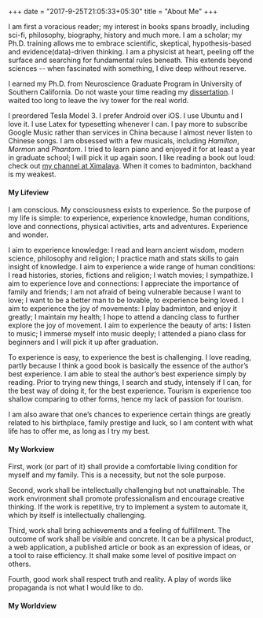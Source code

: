 +++
date = "2017-9-25T21:05:33+05:30"
title = "About Me"
+++

I am first a voracious reader; my interest in books spans broadly, including sci-fi, philosophy, biography, history and much more. I am a scholar; my Ph.D. training allows me to embrace scientific, skeptical, hypothesis-based and evidence(data)-driven thinking. I am a physicist at heart, peeling off the surface and searching for fundamental rules beneath. This extends beyond sciences -- when fascinated with something, I dive deep without reserve. 

I earned my Ph.D. from Neuroscience Graduate Program in University of Southern California. Do not waste your time reading my [dissertation](http://digitallibrary.usc.edu/cdm/compoundobject/collection/p15799coll40/id/417228/rec/1). I waited too long to leave the ivy tower for the real world.

I preordered Tesla Model 3. I prefer Android over iOS. I use Ubuntu and I love it. I use Latex for typesetting whenever I can. I pay more to subscribe Google Music rather than services in China because I almost never listen to Chinese songs. I am obsessed with a few musicals, including _Hamilton_, _Mormon_ and _Phantom_. I tried to learn piano and enjoyed it for at least a year in graduate school; I will pick it up again soon. I like reading a book out loud: check out [my channel at Ximalaya](http://www.ximalaya.com/10093874/profile/). When it comes to badminton, backhand is my weakest. 

#### My Lifeview

I am conscious. My consciousness exists to experience. So the purpose of my life is simple: to experience, experience knowledge, human conditions, love and connections, physical activities, arts and adventures. Experience and wonder.

I aim to experience knowledge: I read and learn ancient wisdom, modern science, philosophy and religion; I practice math and stats skills to gain insight of knowledge. I aim to experience a wide range of human conditions: I read histories, stories, fictions and religion; I watch movies; I sympathize. I aim to experience love and connections: I appreciate the importance of family and friends; I am not afraid of being vulnerable because I want to love; I want to be a better man to be lovable, to experience being loved. I aim to experience the joy of movements: I play badminton, and enjoy it greatly; I maintain my health; I hope to attend a dancing class to further explore the joy of movement. I aim to experience the beauty of arts: I listen to music; I immerse myself into music deeply; I attended a piano class for beginners and I will pick it up after graduation.

To experience is easy, to experience the best is challenging. I love reading, partly because I think a good book is basically the essence of the author’s best experience. I am able to steal the author’s best experience simply by reading. Prior to trying new things, I search and study, intensely if I can, for the best way of doing it, for the best experience. Tourism is experience too shallow comparing to other forms, hence my lack of passion for tourism.

I am also aware that one’s chances to experience certain things are greatly related to his birthplace, family prestige and luck, so I am content with what life has to offer me, as long as I try my best.

#### My Workview

First, work (or part of it) shall provide a comfortable living condition for myself and my family. This is a necessity, but not the sole purpose.

Second, work shall be intellectually challenging but not unattainable. The work environment shall promote professionalism and encourage creative thinking. If the work is repetitive, try to implement a system to automate it, which by itself is intellectually challenging.

Third, work shall bring achievements and a feeling of fulfillment. The outcome of work shall be visible and concrete. It can be a physical product, a web application, a published article or book as an expression of ideas, or a tool to raise efficiency. It shall make some level of positive impact on others.

Fourth, good work shall respect truth and reality. A play of words like propaganda is not what I would like to do. 

#### My Worldview

